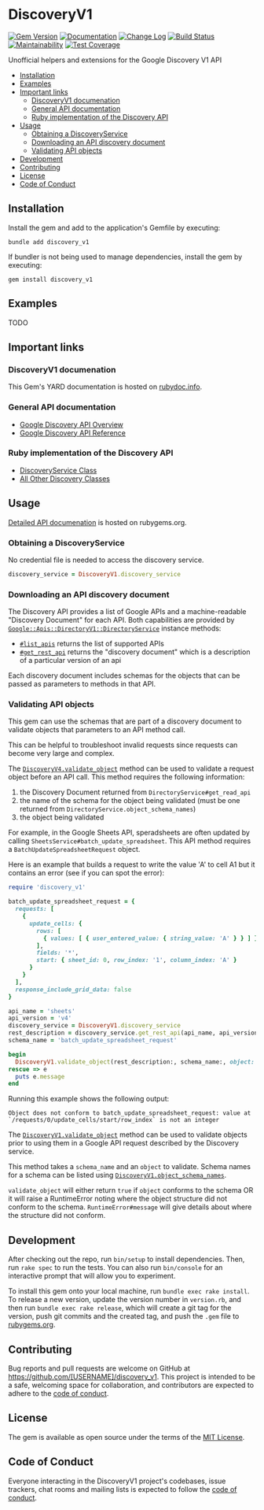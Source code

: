 # DiscoveryV1

[![Gem Version](https://badge.fury.io/rb/discovery_v1.svg)](https://badge.fury.io/rb/discovery_v1)
[![Documentation](https://img.shields.io/badge/Documentation-Latest-green)](https://rubydoc.info/gems/discovery_v1/)
[![Change Log](https://img.shields.io/badge/CHANGELOG-Latest-green)](https://rubydoc.info/gems/discovery_v1/file/CHANGELOG.md)
[![Build Status](https://github.com/main-branch/discovery_v1/workflows/CI%20Build/badge.svg?branch=main)](https://github.com/main-branch/discovery_v1/actions?query=workflow%3ACI%20Build)
[![Maintainability](https://api.codeclimate.com/v1/badges/aeebc016487c5cad881e/maintainability)](https://codeclimate.com/github/main-branch/discovery_v1/maintainability)
[![Test Coverage](https://api.codeclimate.com/v1/badges/aeebc016487c5cad881e/test_coverage)](https://codeclimate.com/github/main-branch/discovery_v1/test_coverage)

Unofficial helpers and extensions for the Google Discovery V1 API

* [Installation](#installation)
* [Examples](#examples)
* [Important links](#important-links)
  * [DiscoveryV1 documenation](#discoveryv1-documenation)
  * [General API documentation](#general-api-documentation)
  * [Ruby implementation of the Discovery API](#ruby-implementation-of-the-discovery-api)
* [Usage](#usage)
  * [Obtaining a DiscoveryService](#obtaining-a-discoveryservice)
  * [Downloading an API discovery document](#downloading-an-api-discovery-document)
  * [Validating API objects](#validating-api-objects)
* [Development](#development)
* [Contributing](#contributing)
* [License](#license)
* [Code of Conduct](#code-of-conduct)

## Installation

Install the gem and add to the application's Gemfile by executing:

```shell
bundle add discovery_v1
```

If bundler is not being used to manage dependencies, install the gem by executing:

```shell
gem install discovery_v1
```

## Examples

TODO

## Important links

### DiscoveryV1 documenation

This Gem's YARD documentation is hosted on [rubydoc.info](https://rubydoc.info/gems/discovery_v1/).

### General API documentation

* [Google Discovery API Overview](https://developers.google.com/discovery/v1/getting_started)
* [Google Discovery API Reference](https://developers.google.com/discovery/v1/reference)

### Ruby implementation of the Discovery API

* [DiscoveryService Class](https://github.com/googleapis/google-api-ruby-client/blob/main/generated/google-apis-discovery_v1/lib/google/apis/discovery_v1/service.rb)
* [All Other Discovery Classes](https://github.com/googleapis/google-api-ruby-client/blob/main/generated/google-apis-discovery_v1/lib/google/apis/discovery_v1/classes.rb)

## Usage

[Detailed API documenation](https://rubydoc.info/gems/discovery_v1/) is hosted on rubygems.org.

### Obtaining a DiscoveryService

No credential file is needed to access the discovery service.

```Ruby
discovery_service = DiscoveryV1.discovery_service
```

### Downloading an API discovery document

The Discovery API provides a list of Google APIs and a machine-readable "Discovery
Document" for each API. Both capabilities are provided by
[`Google::Apis::DirectoryV1::DirectoryService`](https://rubydoc.info/gems/google-apis-discovery_v1/Google/Apis/DiscoveryV1/DiscoveryService)
instance methods:

* [`#list_apis`](https://rubydoc.info/gems/google-apis-discovery_v1/Google/Apis/DiscoveryV1/DiscoveryService#list_apis-instance_method)
  returns the list of supported APIs
* [`#get_rest_api`](https://rubydoc.info/gems/google-apis-discovery_v1/Google/Apis/DiscoveryV1/DiscoveryService#get_rest_api-instance_method)
   returns the "discovery document" which is a description of a particular version
   of an api

Each discovery document includes schemas for the objects that can be passed as
parameters to methods in that API.

### Validating API objects

This gem can use the schemas that are part of a discovery document to validate
objects that parameters to an API method call.

This can be helpful to troubleshoot invalid requests since requests can become
very large and complex.

The [`DiscoveryV4.validate_object`](https://todo.com)
method can be used to validate a request object before an API call. This method
requires the following information:

1. the Discovery Document returned from `DirectoryService#get_read_api`
2. the name of the schema for the object being validated (must be one returned from `DirectoryService.object_schema_names`)
3. the object being validated

For example, in the Google Sheets API, speradsheets are often updated by calling
`SheetsService#batch_update_spreadsheet`. This API method requires a
`BatchUpdateSpreadsheetRequest` object.

Here is an example that builds a request to write the value 'A' to cell A1 but it
contains an error (see if you can spot the error):

```Ruby
require 'discovery_v1'

batch_update_spreadsheet_request = {
  requests: [
    {
      update_cells: {
        rows: [
          { values: [ { user_entered_value: { string_value: 'A' } } ] }
        ],
        fields: '*',
        start: { sheet_id: 0, row_index: '1', column_index: 'A' }
      }
    }
  ],
  response_include_grid_data: false
}

api_name = 'sheets'
api_version = 'v4'
discovery_service = DiscoveryV1.discovery_service
rest_description = discovery_service.get_rest_api(api_name, api_version)
schema_name = 'batch_update_spreadsheet_request'

begin
  DiscoveryV1.validate_object(rest_description:, schema_name:, object: batch_update_spreadsheet_request)
rescue => e
  puts e.message
end
```

Running this example shows the following output:

```Text
Object does not conform to batch_update_spreadsheet_request: value at `/requests/0/update_cells/start/row_index` is not an integer
```

The [`DiscoveryV1.validate_object`](https://rubydoc.info/gems/discovery_v1/DiscoveryV1#validate_object-class_method)
method can be used to validate objects prior to using them in a Google API request
described by the Discovery service.

This method takes a `schema_name` and an `object` to validate. Schema names for a
schema can be listed using
[`DiscoveryV1.object_schema_names`](https://rubydoc.info/gems/discovery_v1/DiscoveryV1#object_schema_names-class_method).

`validate_object` will either return `true` if `object` conforms to the schema OR it
will raise a RuntimeError noting where the object structure did not conform to
the schema. `RuntimeError#message` will give details about where the structure did
not conform.

## Development

After checking out the repo, run `bin/setup` to install dependencies. Then, run `rake spec` to run the tests. You can also run `bin/console` for an interactive prompt that will allow you to experiment.

To install this gem onto your local machine, run `bundle exec rake install`. To release a new version, update the version number in `version.rb`, and then run `bundle exec rake release`, which will create a git tag for the version, push git commits and the created tag, and push the `.gem` file to [rubygems.org](https://rubygems.org).

## Contributing

Bug reports and pull requests are welcome on GitHub at https://github.com/[USERNAME]/discovery_v1. This project is intended to be a safe, welcoming space for collaboration, and contributors are expected to adhere to the [code of conduct](https://github.com/[USERNAME]/discovery_v1/blob/main/CODE_OF_CONDUCT.md).

## License

The gem is available as open source under the terms of the [MIT License](https://opensource.org/licenses/MIT).

## Code of Conduct

Everyone interacting in the DiscoveryV1 project's codebases, issue trackers, chat rooms and mailing lists is expected to follow the [code of conduct](https://github.com/[USERNAME]/discovery_v1/blob/main/CODE_OF_CONDUCT.md).
